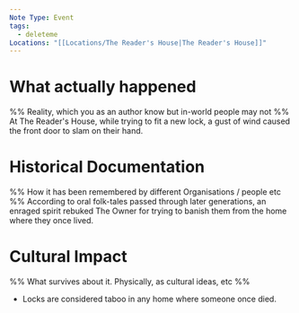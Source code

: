 ```yaml
---
Note Type: Event
tags:
  - deleteme
Locations: "[[Locations/The Reader's House|The Reader's House]]"
---
```

# What actually happened
%% Reality, which you as an author know but in-world people may not %%
At The Reader's House, while trying to fit a new lock, a gust of wind caused the front door to slam on their hand.

# Historical Documentation
%% How it has been remembered by different Organisations / people etc %%
According to oral folk-tales passed through later generations, an enraged spirit rebuked The Owner for trying to banish them from the home where they once lived.

# Cultural Impact
%% What survives about it. Physically, as cultural ideas, etc %%
- Locks are considered taboo in any home where someone once died.
